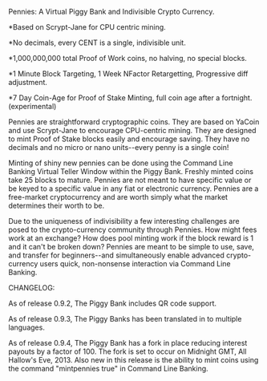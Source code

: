 Pennies: A Virtual Piggy Bank and Indivisible Crypto Currency.

*Based on Scrypt-Jane for CPU centric mining.

*No decimals, every CENT is a single, indivisible unit.

*1,000,000,000 total Proof of Work coins, no halving, no special blocks.

*1 Minute Block Targeting, 1 Week NFactor Retargetting, Progressive diff adjustment.

*7 Day Coin-Age for Proof of Stake Minting, full coin age after a fortnight. (experimental)

Pennies are straightforward cryptographic coins. They are based on YaCoin and use
Scrypt-Jane to encourage CPU-centric mining. They are designed to mint Proof of 
Stake blocks easily and encourage saving. They have no decimals and no micro or nano
units--every penny is a single coin! 

Minting of shiny new pennies can be done using the Command Line Banking Virtual 
Teller Window within the Piggy Bank. Freshly minted coins take 25 blocks to mature.
Pennies are not meant to have specific value or be keyed to a specific value in any
fiat or electronic currency. Pennies are a free-market cryptocurrency and are worth
simply what the market determines their worth to be. 

Due to the uniqueness of indivisibility a few interesting challenges are posed to the 
crypto-currency community through Pennies. How might fees work at an exchange? How does
pool minting work if the block reward is 1 and it can't be broken down? Pennies are meant
to be simple to use, save, and transfer for beginners--and simultaneously enable advanced 
crypto-currency users quick, non-nonsense interaction via Command Line Banking.

CHANGELOG:

As of release 0.9.2, The Piggy Bank includes QR code support.

As of release 0.9.3, The Piggy Banks has been translated in to multiple languages.

As of release 0.9.4, The Piggy Bank has a fork in place reducing interest payouts by a factor of 100.
The fork is set to occur on Midnight GMT, All Hallow's Eve, 2013. Also new in this release is the 
ability to mint coins using the command "mintpennies true" in Command Line Banking.
